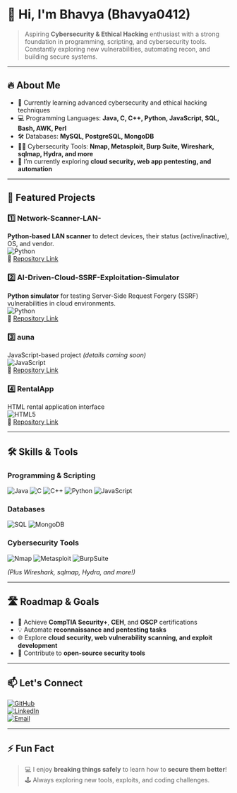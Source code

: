 # 👋 Hi, I'm Bhavya (Bhavya0412)

> Aspiring **Cybersecurity & Ethical Hacking** enthusiast with a strong foundation in programming, scripting, and cybersecurity tools.  
> Constantly exploring new vulnerabilities, automating recon, and building secure systems.

---

## 🔥 About Me
- 🏫 Currently learning advanced cybersecurity and ethical hacking techniques  
- 💻 Programming Languages: **Java, C, C++, Python, JavaScript, SQL, Bash, AWK, Perl**  
- 🛠 Databases: **MySQL, PostgreSQL, MongoDB**  
- 🕵️‍♂️ Cybersecurity Tools: **Nmap, Metasploit, Burp Suite, Wireshark, sqlmap, Hydra, and more**  
- 🌱 I’m currently exploring **cloud security, web app pentesting, and automation**  

---

## 🚀 Featured Projects

### 1️⃣ Network-Scanner-LAN-
**Python-based LAN scanner** to detect devices, their status (active/inactive), OS, and vendor.  
![Python](https://img.shields.io/badge/Python-3776AB?style=for-the-badge&logo=python&logoColor=white)  
🔗 [Repository Link](https://github.com/Bhavya0412/Network-Scanner-LAN-)  

### 2️⃣ AI-Driven-Cloud-SSRF-Exploitation-Simulator
**Python simulator** for testing Server-Side Request Forgery (SSRF) vulnerabilities in cloud environments.  
![Python](https://img.shields.io/badge/Python-3776AB?style=for-the-badge&logo=python&logoColor=white)  
🔗 [Repository Link](https://github.com/Bhavya0412/AI-Driven-Cloud-SSRF-Exploitation-Simulator)  

### 3️⃣ auna
JavaScript-based project *(details coming soon)*  
![JavaScript](https://img.shields.io/badge/JavaScript-F7DF1E?style=for-the-badge&logo=javascript&logoColor=black)  
🔗 [Repository Link](https://github.com/Bhavya0412/auna)  

### 4️⃣ RentalApp
HTML rental application interface  
![HTML5](https://img.shields.io/badge/HTML5-E34F26?style=for-the-badge&logo=html5&logoColor=white)  
🔗 [Repository Link](https://github.com/Bhavya0412/RentalApp)  

---

## 🛠️ Skills & Tools

### Programming & Scripting
![Java](https://img.shields.io/badge/Java-007396?style=for-the-badge&logo=java&logoColor=white) 
![C](https://img.shields.io/badge/C-00599C?style=for-the-badge&logo=c&logoColor=white) 
![C++](https://img.shields.io/badge/C++-00599C?style=for-the-badge&logo=c%2B%2B&logoColor=white) 
![Python](https://img.shields.io/badge/Python-3776AB?style=for-the-badge&logo=python&logoColor=white) 
![JavaScript](https://img.shields.io/badge/JavaScript-F7DF1E?style=for-the-badge&logo=javascript&logoColor=black)  

### Databases
![SQL](https://img.shields.io/badge/SQL-4479A1?style=for-the-badge&logo=MySQL&logoColor=white) 
![MongoDB](https://img.shields.io/badge/MongoDB-47A248?style=for-the-badge&logo=mongodb&logoColor=white)  

### Cybersecurity Tools
![Nmap](https://img.shields.io/badge/Nmap-9CDCFE?style=for-the-badge&logo=nmap&logoColor=white)
![Metasploit](https://img.shields.io/badge/Metasploit-CC0000?style=for-the-badge&logo=metasploit&logoColor=white) 
![BurpSuite](https://img.shields.io/badge/BurpSuite-FF6600?style=for-the-badge&logo=burpsuite&logoColor=white)  

*(Plus Wireshark, sqlmap, Hydra, and more!)*

---

## 🛣️ Roadmap & Goals
- 🎯 Achieve **CompTIA Security+**, **CEH**, and **OSCP** certifications  
- 💡 Automate **reconnaissance and pentesting tasks**  
- 🌐 Explore **cloud security, web vulnerability scanning, and exploit development**  
- 🔧 Contribute to **open-source security tools**  

---

## 📫 Let's Connect
[![GitHub](https://img.shields.io/badge/GitHub-181717?style=for-the-badge&logo=github&logoColor=white)](https://github.com/Bhavya0412)  
[![LinkedIn](https://img.shields.io/badge/LinkedIn-0A66C2?style=for-the-badge&logo=linkedin&logoColor=white)](https://www.linkedin.com/)  
[![Email](https://img.shields.io/badge/Email-D14836?style=for-the-badge&logo=gmail&logoColor=white)](mailto:youremail@example.com)  

---

## ⚡ Fun Fact
> 💻 I enjoy **breaking things safely** to learn how to **secure them better**!  
> 🕹 Always exploring new tools, exploits, and coding challenges.
